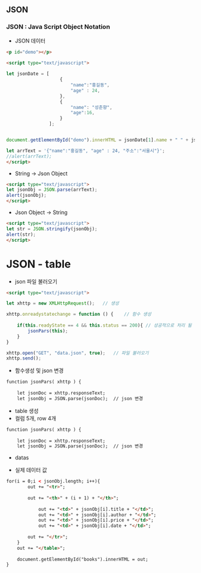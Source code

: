 ## JSON

### JSON : Java Script Object Notation



- JSON 데이터 

```html
<p id="demo"></p>
 
<script type="text/javascript">

let jsonDate = [
					{
						"name":"홍길동",
						"age" : 24,
					},
					{
						"name": "성춘향", 
						"age":16,
					}
				];


document.getElementById("demo").innerHTML = jsonDate[1].name + " " + jsonDate[1].age;

let arrText = '{"name":"홍길동", "age" : 24, "주소":"서울시"}';
//alert(arrText);
</script>
```



- String -> Json Object

```html
<script type="text/javascript">
let jsonObj = JSON.parse(arrText);
alert(jsonObj);
</script>
```



- Json Object -> String 

```html
<script type="text/javascript">
let str = JSON.stringify(jsonObj);
alert(str);
</script>
```



# JSON - table 

- json 파일 불러오기

```html
<script type="text/javascript">

let xhttp = new XMLHttpRequest();	// 생성

xhttp.onreadystatechange = function () {	// 함수 생성
		
	if(this.readyState == 4 && this.status == 200){	// 성공적으로 처리 될 때
		jsonPars(this);
	}
}

xhttp.open("GET", "data.json", true);	// 파일 불러오기
xhttp.send();
```



- 함수생성 및 json 변경

```html
function jsonPars( xhttp ) {
	
	let jsonDoc = xhttp.responseText;
	let jsonObj = JSON.parse(jsonDoc);	// json 변경
```



- table 생성
- 컬럼 5개, row 4개

```html
function jsonPars( xhttp ) {
	
	let jsonDoc = xhttp.responseText;
	let jsonObj = JSON.parse(jsonDoc);	// json 변경
```



- datas 

- 실제 데이터 값

```html
for(i = 0;i < jsonObj.length; i++){
		out += "<tr>";	
		
		out += "<th>" + (i + 1) + "</th>";
		
			out += "<td>" + jsonObj[i].title + "</td>";
			out += "<td>" + jsonObj[i].author + "</td>";
			out += "<td>" + jsonObj[i].price + "</td>";
			out += "<td>" + jsonObj[i].date + "</td>";		
		
		out += "</tr>";
	}	
	out += "</table>";	
	
	document.getElementById("books").innerHTML = out;
}
```

